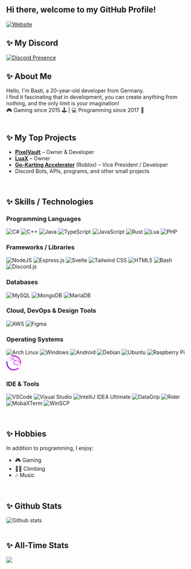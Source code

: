 <h2> Hi there, welcome to my GitHub Profile! </h2>

[![Website](https://img.shields.io/badge/Website-bastih18.dev-3CCF91?style=for-the-badge&logo=Google%20Chrome&logoColor=white)](https://bastih18.dev)

## ✨ **My Discord** <br>
[![Discord Presence](https://lanyard.cnrad.dev/api/273797150880563201)](https://discord.com/users/273797150880563201)

## ✨ **About Me** <br>
Hello, I'm Basti, a 20-year-old developer from Germany. <br>
I find it fascinating that in development, you can create anything from nothing, and the only limit is your imagination! <br>
🎮 Gaming since 2015 🕹️ | 💻 Programming since 2017 🚀
<br>
<br>

## ✨ **My Top Projects** <br>
- **[PixelVault](https://pixelvault.co)** – Owner & Developer
- **[LuaX](https://luax.xyz)** – Owner
- **[Go-Karting Accelerator](https://discord.gg/gka)** (Roblox) – Vice President / Developer
- Discord Bots, APIs, programs, and other small projects

<br>

## ✨ **Skills / Technologies** 

### Programming Languages
<p align="left">
  <img src="https://cdn.jsdelivr.net/gh/devicons/devicon/icons/csharp/csharp-original.svg" width="40" height="40" alt="C#"/>
  <img src="https://cdn.jsdelivr.net/gh/devicons/devicon/icons/cplusplus/cplusplus-original.svg" width="40" height="40" alt="C++"/>
  <img src="https://cdn.jsdelivr.net/gh/devicons/devicon/icons/java/java-original.svg" width="40" height="40" alt="Java"/>
  <img src="https://cdn.jsdelivr.net/gh/devicons/devicon/icons/typescript/typescript-original.svg" width="40" height="40" alt="TypeScript"/>
  <img src="https://cdn.jsdelivr.net/gh/devicons/devicon/icons/javascript/javascript-original.svg" width="40" height="40" alt="JavaScript"/>
  <img src="https://cdn.jsdelivr.net/gh/devicons/devicon/icons/rust/rust-original.svg" width="40" height="40" alt="Rust"/>
  <img src="https://cdn.jsdelivr.net/gh/devicons/devicon/icons/lua/lua-original.svg" width="40" height="40" alt="Lua"/>
  <img src="https://cdn.jsdelivr.net/gh/devicons/devicon/icons/php/php-original.svg" width="40" height="40" alt="PHP"/>
</p>

### Frameworks / Libraries
<p align="left">
  <img src="https://cdn.jsdelivr.net/gh/devicons/devicon/icons/nodejs/nodejs-original.svg" width="40" height="40" alt="NodeJS"/>
  <img src="https://cdn.jsdelivr.net/gh/devicons/devicon/icons/express/express-original.svg" width="40" height="40" alt="Express.js"/>
  <img src="https://cdn.jsdelivr.net/gh/devicons/devicon/icons/svelte/svelte-original.svg" width="40" height="40" alt="Svelte"/>
  <img src="https://cdn.jsdelivr.net/gh/devicons/devicon/icons/tailwindcss/tailwindcss-original.svg" width="40" height="40" alt="Tailwind CSS"/>
  <img src="https://cdn.jsdelivr.net/gh/devicons/devicon/icons/html5/html5-original.svg" width="40" height="40" alt="HTML5"/>
  <img src="https://cdn.jsdelivr.net/gh/devicons/devicon/icons/bash/bash-original.svg" width="40" height="40" alt="Bash"/>
  <img src="https://cdn.jsdelivr.net/gh/devicons/devicon/icons/discordjs/discordjs-original.svg" width="40" height="40" alt="Discord.js"/>
</p>

### Databases
<p align="left">
  <img src="https://cdn.jsdelivr.net/gh/devicons/devicon/icons/mysql/mysql-original.svg" width="40" height="40" alt="MySQL"/>
  <img src="https://cdn.jsdelivr.net/gh/devicons/devicon/icons/mongodb/mongodb-original.svg" width="40" height="40" alt="MongoDB"/>
  <img src="https://cdn.jsdelivr.net/gh/devicons/devicon/icons/mariadb/mariadb-original.svg" width="40" height="40" alt="MariaDB"/>
</p>

### Cloud, DevOps & Design Tools
<p align="left">
  <img src="https://cdn.jsdelivr.net/gh/devicons/devicon/icons/amazonwebservices/amazonwebservices-original-wordmark.svg" width="40" height="40" alt="AWS"/>
  <img src="https://cdn.jsdelivr.net/gh/devicons/devicon/icons/figma/figma-original.svg" width="40" height="40" alt="Figma"/>
</p>

### Operating Systems
<p align="left">
  <img src="https://cdn.jsdelivr.net/gh/devicons/devicon@latest/icons/archlinux/archlinux-original.svg" width="40" height="40" alt="Arch Linux" />
  <img src="https://cdn.jsdelivr.net/gh/devicons/devicon/icons/windows8/windows8-original.svg" width="40" height="40" alt="Windows"/>
  <img src="https://cdn.jsdelivr.net/gh/devicons/devicon/icons/android/android-plain.svg" width="40" height="40" alt="Android"/>
  <img src="https://cdn.jsdelivr.net/gh/devicons/devicon/icons/debian/debian-original.svg" width="40" height="40" alt="Debian"/>
  <img src="https://cdn.jsdelivr.net/gh/devicons/devicon/icons/ubuntu/ubuntu-original.svg" width="40" height="40" alt="Ubuntu"/>
  <img src="https://cdn.jsdelivr.net/gh/devicons/devicon/icons/raspberrypi/raspberrypi-original.svg" width="40" height="40" alt="Raspberry Pi"/>
  <img src="https://github.com/Bastih18/Bastih18/raw/refs/heads/master/kali-linux.webp" width="40" height="40" alt="Kali Linux"/>
</p>

### IDE & Tools
<p align="left">
  <img src="https://cdn.jsdelivr.net/gh/devicons/devicon/icons/vscode/vscode-original.svg" width="40" height="40" alt="VSCode"/>
  <img src="https://cdn.jsdelivr.net/gh/devicons/devicon/icons/visualstudio/visualstudio-plain.svg" width="40" height="40" alt="Visual Studio"/>
  <img src="https://cdn.jsdelivr.net/gh/devicons/devicon/icons/intellij/intellij-original.svg" width="40" height="40" alt="IntelliJ IDEA Ultimate"/>
  <img src="https://resources.jetbrains.com/storage/products/datagrip/img/meta/datagrip_logo_300x300.png" width="40" height="40" alt="DataGrip"/>
  <img src="https://resources.jetbrains.com/storage/products/rider/img/meta/rider_logo_300x300.png" width="40" height="40" alt="Rider"/>
  <img src="https://mobaxterm.mobatek.net/img/moba/xterm_logo.png" width="40" height="40" alt="MobaXTerm"/>
  <img src="https://winscp-static-746341.c.cdn77.org/assets/images/logos/logo.png?v=7034" width="40" height="40" alt="WinSCP"/>
</p>

<br>

## ✨ **Hobbies** <br>
In addition to programming, I enjoy:
- 🎮 Gaming
- 🧗‍♂️ Climbing
- 🎶 Music

<br>

## ✨ **Github Stats** <br>
![Github stats](https://github-readme-stats.vercel.app/api?username=bastih18&show_icons=true&hide_border=true&count_private=true&include_all_commits=true&bg_color=ffffff00&hide_title=true)
<br> 
<br>

## ✨ **All-Time Stats** <br>
<div>
<img height="300" src="https://wakatime.com/share/@6b3736a7-e0cc-4eb6-a55d-291a11d4e484/c59ba575-a1f4-46da-a9f4-da4f43e34a1d.png" />
</div>
